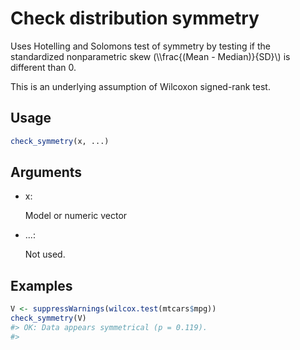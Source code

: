 # Check distribution symmetry

Uses Hotelling and Solomons test of symmetry by testing if the
standardized nonparametric skew (\\\frac{(Mean - Median)}{SD}\\) is
different than 0.  
  
This is an underlying assumption of Wilcoxon signed-rank test.

## Usage

``` r
check_symmetry(x, ...)
```

## Arguments

- x:

  Model or numeric vector

- ...:

  Not used.

## Examples

``` r
V <- suppressWarnings(wilcox.test(mtcars$mpg))
check_symmetry(V)
#> OK: Data appears symmetrical (p = 0.119).
#> 
```
